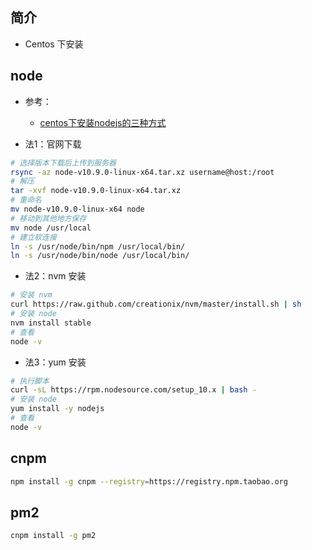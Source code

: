 ## 简介

+ Centos 下安装



## node

+ 参考：
  + [centos下安装nodejs的三种方式](https://blog.csdn.net/bbwangj/article/details/82253785)

+ 法1：官网下载
```sh
# 选择版本下载后上传到服务器
rsync -az node-v10.9.0-linux-x64.tar.xz username@host:/root
# 解压
tar -xvf node-v10.9.0-linux-x64.tar.xz
# 重命名
mv node-v10.9.0-linux-x64 node
# 移动到其他地方保存
mv node /usr/local
# 建立软连接
ln -s /usr/node/bin/npm /usr/local/bin/
ln -s /usr/node/bin/node /usr/local/bin/
```

+ 法2：nvm 安装
```sh
# 安装 nvm
curl https://raw.github.com/creationix/nvm/master/install.sh | sh
# 安装 node
nvm install stable
# 查看
node -v
```

+ 法3：yum 安装
```sh
# 执行脚本
curl -sL https://rpm.nodesource.com/setup_10.x | bash -
# 安装 node
yum install -y nodejs
# 查看
node -v
```



## cnpm


```sh
npm install -g cnpm --registry=https://registry.npm.taobao.org
```



## pm2


```sh
cnpm install -g pm2
```
